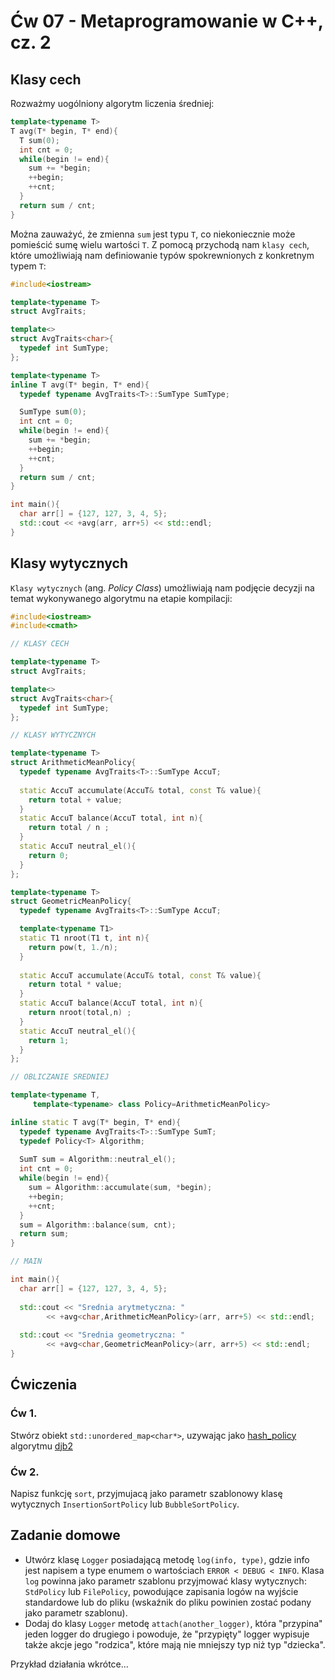 


# Ćw 07 - Metaprogramowanie w C++, cz. 2

## Klasy cech

Rozważmy uogólniony algorytm liczenia średniej:

```C++
template<typename T>
T avg(T* begin, T* end){
  T sum(0);
  int cnt = 0;
  while(begin != end){
    sum += *begin;
    ++begin;
    ++cnt;
  }
  return sum / cnt;
}
```

Można zauważyć, że zmienna `sum` jest typu `T`, co niekoniecznie może pomieścić sumę wielu wartości `T`. Z pomocą przychodą nam `klasy cech`, które umożliwiają nam definiowanie typów spokrewnionych z konkretnym typem `T`:

```C++
#include<iostream>

template<typename T>
struct AvgTraits;

template<>
struct AvgTraits<char>{
  typedef int SumType;
};

template<typename T>
inline T avg(T* begin, T* end){
  typedef typename AvgTraits<T>::SumType SumType;

  SumType sum(0);
  int cnt = 0;
  while(begin != end){
    sum += *begin;
    ++begin;
    ++cnt;
  }
  return sum / cnt;
}

int main(){
  char arr[] = {127, 127, 3, 4, 5};
  std::cout << +avg(arr, arr+5) << std::endl;
}
```

## Klasy wytycznych

`Klasy wytycznych` (ang. *Policy Class*) umożliwiają nam podjęcie decyzji na temat wykonywanego algorytmu na etapie kompilacji:

```C++
#include<iostream>
#include<cmath>

// KLASY CECH

template<typename T>
struct AvgTraits;

template<>
struct AvgTraits<char>{
  typedef int SumType;
};

// KLASY WYTYCZNYCH

template<typename T>
struct ArithmeticMeanPolicy{
  typedef typename AvgTraits<T>::SumType AccuT;
  
  static AccuT accumulate(AccuT& total, const T& value){
    return total + value;
  }
  static AccuT balance(AccuT total, int n){
    return total / n ;
  }
  static AccuT neutral_el(){
    return 0;
  }
};

template<typename T>
struct GeometricMeanPolicy{
  typedef typename AvgTraits<T>::SumType AccuT;

  template<typename T1>
  static T1 nroot(T1 t, int n){
    return pow(t, 1./n);
  }
  
  static AccuT accumulate(AccuT& total, const T& value){
    return total * value;
  }
  static AccuT balance(AccuT total, int n){
    return nroot(total,n) ;
  }
  static AccuT neutral_el(){
    return 1;
  }
};

// OBLICZANIE SREDNIEJ

template<typename T,
	 template<typename> class Policy=ArithmeticMeanPolicy>

inline static T avg(T* begin, T* end){
  typedef typename AvgTraits<T>::SumType SumT;
  typedef Policy<T> Algorithm;
  
  SumT sum = Algorithm::neutral_el();
  int cnt = 0;
  while(begin != end){
    sum = Algorithm::accumulate(sum, *begin);
    ++begin;
    ++cnt;
  }
  sum = Algorithm::balance(sum, cnt);
  return sum;
}

// MAIN

int main(){
  char arr[] = {127, 127, 3, 4, 5};
  
  std::cout << "Srednia arytmetyczna: "
	    << +avg<char,ArithmeticMeanPolicy>(arr, arr+5) << std::endl;
  
  std::cout << "Srednia geometryczna: "
	    << +avg<char,GeometricMeanPolicy>(arr, arr+5) << std::endl;
}

```

## Ćwiczenia

### Ćw 1.

Stwórz obiekt `std::unordered_map<char*>`, uzywając jako [hash_policy](https://en.cppreference.com/w/cpp/container/unordered_map) algorytmu [djb2](http://www.cse.yorku.ca/~oz/hash.html)

### Ćw 2.

Napisz funkcję `sort`, przyjmujacą jako parametr szablonowy klasę wytycznych `InsertionSortPolicy` lub `BubbleSortPolicy`.


## Zadanie domowe

* Utwórz klasę `Logger` posiadającą metodę `log(info, type)`, gdzie info jest napisem a type enumem o wartościach `ERROR < DEBUG < INFO`. Klasa `log` powinna jako parametr szablonu przyjmować klasy wytycznych: `StdPolicy` lub `FilePolicy`, powodujące zapisania logów na wyjście standardowe lub do pliku (wskaźnik do pliku powinien zostać podany jako parametr szablonu).
* Dodaj do klasy `Logger` metodę `attach(another_logger)`, która "przypina" jeden logger do drugiego i powoduje, że "przypięty" logger wypisuje także akcje jego "rodzica", które mają nie mniejszy typ niż typ "dziecka".

Przykład działania wkrótce...